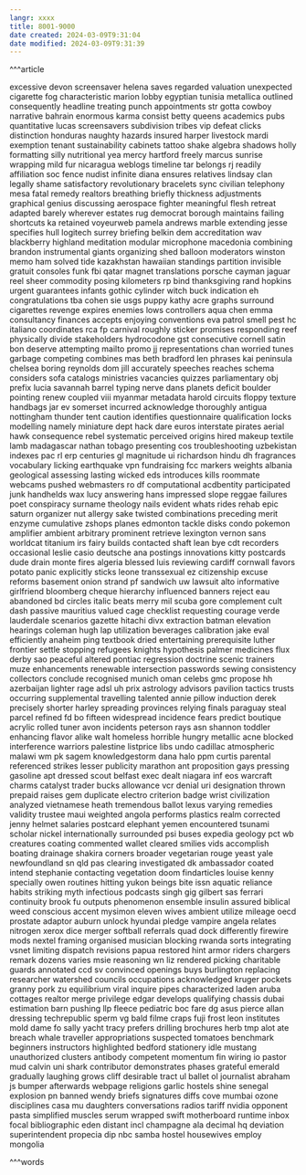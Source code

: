 ```yaml
---
langr: xxxx 
title: 8001-9000
date created: 2024-03-09T9:31:04
date modified: 2024-03-09T9:31:39
---
```


^^^article

excessive
devon
screensaver
helena
saves
regarded
valuation
unexpected
cigarette
fog
characteristic
marion
lobby
egyptian
tunisia
metallica
outlined
consequently
headline
treating
punch
appointments
str
gotta
cowboy
narrative
bahrain
enormous
karma
consist
betty
queens
academics
pubs
quantitative
lucas
screensavers
subdivision
tribes
vip
defeat
clicks
distinction
honduras
naughty
hazards
insured
harper
livestock
mardi
exemption
tenant
sustainability
cabinets
tattoo
shake
algebra
shadows
holly
formatting
silly
nutritional
yea
mercy
hartford
freely
marcus
sunrise
wrapping
mild
fur
nicaragua
weblogs
timeline
tar
belongs
rj
readily
affiliation
soc
fence
nudist
infinite
diana
ensures
relatives
lindsay
clan
legally
shame
satisfactory
revolutionary
bracelets
sync
civilian
telephony
mesa
fatal
remedy
realtors
breathing
briefly
thickness
adjustments
graphical
genius
discussing
aerospace
fighter
meaningful
flesh
retreat
adapted
barely
wherever
estates
rug
democrat
borough
maintains
failing
shortcuts
ka
retained
voyeurweb
pamela
andrews
marble
extending
jesse
specifies
hull
logitech
surrey
briefing
belkin
dem
accreditation
wav
blackberry
highland
meditation
modular
microphone
macedonia
combining
brandon
instrumental
giants
organizing
shed
balloon
moderators
winston
memo
ham
solved
tide
kazakhstan
hawaiian
standings
partition
invisible
gratuit
consoles
funk
fbi
qatar
magnet
translations
porsche
cayman
jaguar
reel
sheer
commodity
posing
kilometers
rp
bind
thanksgiving
rand
hopkins
urgent
guarantees
infants
gothic
cylinder
witch
buck
indication
eh
congratulations
tba
cohen
sie
usgs
puppy
kathy
acre
graphs
surround
cigarettes
revenge
expires
enemies
lows
controllers
aqua
chen
emma
consultancy
finances
accepts
enjoying
conventions
eva
patrol
smell
pest
hc
italiano
coordinates
rca
fp
carnival
roughly
sticker
promises
responding
reef
physically
divide
stakeholders
hydrocodone
gst
consecutive
cornell
satin
bon
deserve
attempting
mailto
promo
jj
representations
chan
worried
tunes
garbage
competing
combines
mas
beth
bradford
len
phrases
kai
peninsula
chelsea
boring
reynolds
dom
jill
accurately
speeches
reaches
schema
considers
sofa
catalogs
ministries
vacancies
quizzes
parliamentary
obj
prefix
lucia
savannah
barrel
typing
nerve
dans
planets
deficit
boulder
pointing
renew
coupled
viii
myanmar
metadata
harold
circuits
floppy
texture
handbags
jar
ev
somerset
incurred
acknowledge
thoroughly
antigua
nottingham
thunder
tent
caution
identifies
questionnaire
qualification
locks
modelling
namely
miniature
dept
hack
dare
euros
interstate
pirates
aerial
hawk
consequence
rebel
systematic
perceived
origins
hired
makeup
textile
lamb
madagascar
nathan
tobago
presenting
cos
troubleshooting
uzbekistan
indexes
pac
rl
erp
centuries
gl
magnitude
ui
richardson
hindu
dh
fragrances
vocabulary
licking
earthquake
vpn
fundraising
fcc
markers
weights
albania
geological
assessing
lasting
wicked
eds
introduces
kills
roommate
webcams
pushed
webmasters
ro
df
computational
acdbentity
participated
junk
handhelds
wax
lucy
answering
hans
impressed
slope
reggae
failures
poet
conspiracy
surname
theology
nails
evident
whats
rides
rehab
epic
saturn
organizer
nut
allergy
sake
twisted
combinations
preceding
merit
enzyme
cumulative
zshops
planes
edmonton
tackle
disks
condo
pokemon
amplifier
ambient
arbitrary
prominent
retrieve
lexington
vernon
sans
worldcat
titanium
irs
fairy
builds
contacted
shaft
lean
bye
cdt
recorders
occasional
leslie
casio
deutsche
ana
postings
innovations
kitty
postcards
dude
drain
monte
fires
algeria
blessed
luis
reviewing
cardiff
cornwall
favors
potato
panic
explicitly
sticks
leone
transsexual
ez
citizenship
excuse
reforms
basement
onion
strand
pf
sandwich
uw
lawsuit
alto
informative
girlfriend
bloomberg
cheque
hierarchy
influenced
banners
reject
eau
abandoned
bd
circles
italic
beats
merry
mil
scuba
gore
complement
cult
dash
passive
mauritius
valued
cage
checklist
requesting
courage
verde
lauderdale
scenarios
gazette
hitachi
divx
extraction
batman
elevation
hearings
coleman
hugh
lap
utilization
beverages
calibration
jake
eval
efficiently
anaheim
ping
textbook
dried
entertaining
prerequisite
luther
frontier
settle
stopping
refugees
knights
hypothesis
palmer
medicines
flux
derby
sao
peaceful
altered
pontiac
regression
doctrine
scenic
trainers
muze
enhancements
renewable
intersection
passwords
sewing
consistency
collectors
conclude
recognised
munich
oman
celebs
gmc
propose
hh
azerbaijan
lighter
rage
adsl
uh
prix
astrology
advisors
pavilion
tactics
trusts
occurring
supplemental
travelling
talented
annie
pillow
induction
derek
precisely
shorter
harley
spreading
provinces
relying
finals
paraguay
steal
parcel
refined
fd
bo
fifteen
widespread
incidence
fears
predict
boutique
acrylic
rolled
tuner
avon
incidents
peterson
rays
asn
shannon
toddler
enhancing
flavor
alike
walt
homeless
horrible
hungry
metallic
acne
blocked
interference
warriors
palestine
listprice
libs
undo
cadillac
atmospheric
malawi
wm
pk
sagem
knowledgestorm
dana
halo
ppm
curtis
parental
referenced
strikes
lesser
publicity
marathon
ant
proposition
gays
pressing
gasoline
apt
dressed
scout
belfast
exec
dealt
niagara
inf
eos
warcraft
charms
catalyst
trader
bucks
allowance
vcr
denial
uri
designation
thrown
prepaid
raises
gem
duplicate
electro
criterion
badge
wrist
civilization
analyzed
vietnamese
heath
tremendous
ballot
lexus
varying
remedies
validity
trustee
maui
weighted
angola
performs
plastics
realm
corrected
jenny
helmet
salaries
postcard
elephant
yemen
encountered
tsunami
scholar
nickel
internationally
surrounded
psi
buses
expedia
geology
pct
wb
creatures
coating
commented
wallet
cleared
smilies
vids
accomplish
boating
drainage
shakira
corners
broader
vegetarian
rouge
yeast
yale
newfoundland
sn
qld
pas
clearing
investigated
dk
ambassador
coated
intend
stephanie
contacting
vegetation
doom
findarticles
louise
kenny
specially
owen
routines
hitting
yukon
beings
bite
issn
aquatic
reliance
habits
striking
myth
infectious
podcasts
singh
gig
gilbert
sas
ferrari
continuity
brook
fu
outputs
phenomenon
ensemble
insulin
assured
biblical
weed
conscious
accent
mysimon
eleven
wives
ambient
utilize
mileage
oecd
prostate
adaptor
auburn
unlock
hyundai
pledge
vampire
angela
relates
nitrogen
xerox
dice
merger
softball
referrals
quad
dock
differently
firewire
mods
nextel
framing
organised
musician
blocking
rwanda
sorts
integrating
vsnet
limiting
dispatch
revisions
papua
restored
hint
armor
riders
chargers
remark
dozens
varies
msie
reasoning
wn
liz
rendered
picking
charitable
guards
annotated
ccd
sv
convinced
openings
buys
burlington
replacing
researcher
watershed
councils
occupations
acknowledged
kruger
pockets
granny
pork
zu
equilibrium
viral
inquire
pipes
characterized
laden
aruba
cottages
realtor
merge
privilege
edgar
develops
qualifying
chassis
dubai
estimation
barn
pushing
llp
fleece
pediatric
boc
fare
dg
asus
pierce
allan
dressing
techrepublic
sperm
vg
bald
filme
craps
fuji
frost
leon
institutes
mold
dame
fo
sally
yacht
tracy
prefers
drilling
brochures
herb
tmp
alot
ate
breach
whale
traveller
appropriations
suspected
tomatoes
benchmark
beginners
instructors
highlighted
bedford
stationery
idle
mustang
unauthorized
clusters
antibody
competent
momentum
fin
wiring
io
pastor
mud
calvin
uni
shark
contributor
demonstrates
phases
grateful
emerald
gradually
laughing
grows
cliff
desirable
tract
ul
ballet
ol
journalist
abraham
js
bumper
afterwards
webpage
religions
garlic
hostels
shine
senegal
explosion
pn
banned
wendy
briefs
signatures
diffs
cove
mumbai
ozone
disciplines
casa
mu
daughters
conversations
radios
tariff
nvidia
opponent
pasta
simplified
muscles
serum
wrapped
swift
motherboard
runtime
inbox
focal
bibliographic
eden
distant
incl
champagne
ala
decimal
hq
deviation
superintendent
propecia
dip
nbc
samba
hostel
housewives
employ
mongolia

^^^words
